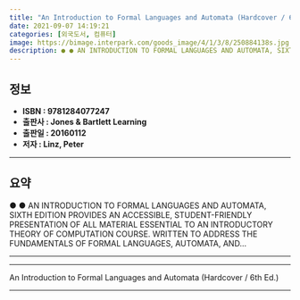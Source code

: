 ```yaml
---
title: "An Introduction to Formal Languages and Automata (Hardcover / 6th Ed.)"
date: 2021-09-07 14:19:21
categories: [외국도서, 컴퓨터]
image: https://bimage.interpark.com/goods_image/4/1/3/8/250884138s.jpg
description: ● ● AN INTRODUCTION TO FORMAL LANGUAGES AND AUTOMATA, SIXTH EDITION PROVIDES AN ACCESSIBLE, STUDENT-FRIENDLY PRESENTATION OF ALL MATERIAL ESSENTIAL TO AN INTR
---
```


## **정보**

- **ISBN : 9781284077247**
- **출판사 : Jones & Bartlett Learning**
- **출판일 : 20160112**
- **저자 : Linz, Peter**

------



## **요약**

●  ●  AN INTRODUCTION TO FORMAL LANGUAGES AND AUTOMATA, SIXTH EDITION PROVIDES AN ACCESSIBLE, STUDENT-FRIENDLY PRESENTATION OF ALL MATERIAL ESSENTIAL TO AN INTRODUCTORY THEORY OF COMPUTATION COURSE. WRITTEN TO ADDRESS THE FUNDAMENTALS OF FORMAL LANGUAGES, AUTOMATA, AND... 

------



------


An Introduction to Formal Languages and Automata (Hardcover / 6th Ed.) 

------


